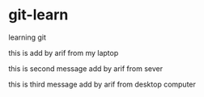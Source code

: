git-learn
=========

learning git


this is add by arif from my laptop

this is second message add by arif from sever

this is third message add by arif from desktop computer
